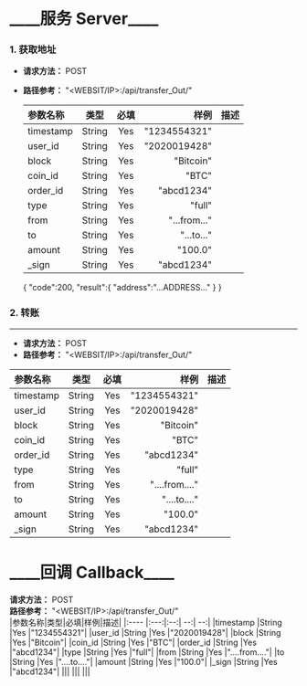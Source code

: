 \_\_\_\_服务 Server\_\_\_\_
====

### 1. 获取地址

* **请求方法：**   POST  
+ **路径参考：**   "<WEBSIT/IP>:<PORT>/api/transfer_Out/"  

  |参数名称|类型|必填|样例|描述|
  |:---- |:---:|:--:| --:| --:|
  |timestamp  |String |Yes  |"1234554321" |
  |user_id    |String |Yes  |"2020019428" |
  |block      |String |Yes  |"Bitcoin"    |
  |coin_id    |String |Yes  |"BTC"        |
  |order_id   |String |Yes  |"abcd1234"   |
  |type       |String |Yes  |"full"       |
  |from       |String |Yes  |"...from..." |
  |to         |String |Yes  |"...to..."   |
  |amount     |String |Yes  |"100.0"      |
  |\_sign     |String |Yes  |"abcd1234"|

    {
    "code":200,
    "result":{
        "address":"...ADDRESS..."
        }
    }

### 2. 转账
----
+ **请求方法：**   POST  
+ **路径参考：**   "<WEBSIT/IP>:<PORT>/api/transfer_Out/"  
  
|参数名称|类型|必填|样例|描述|
|:---- |:---:|:--:| --:| --:|
|timestamp  |String |Yes  |"1234554321"|
|user_id    |String |Yes  |"2020019428"|
|block      |String |Yes  |"Bitcoin"|
|coin_id    |String |Yes  |"BTC"|
|order_id   |String |Yes  |"abcd1234"|
|type       |String |Yes  |"full"|
|from       |String |Yes  |"....from...."|
|to         |String |Yes  |"....to...."|
|amount     |String |Yes  |"100.0"|
|_sign      |String |Yes  |"abcd1234"|

\_\_\_\_回调 Callback\_\_\_\_
====
**请求方法：**   POST  
**路径参考：**   "<WEBSIT/IP>:<PORT>/api/transfer_Out/"  
|参数名称|类型|必填|样例|描述|
|:---- |:---:|:--:| --:| --:|
|timestamp  |String |Yes  |"1234554321"|
|user_id    |String |Yes  |"2020019428"|
|block      |String |Yes  |"Bitcoin"|
|coin_id    |String |Yes  |"BTC"|
|order_id   |String |Yes  |"abcd1234"|
|type       |String |Yes  |"full"|
|from       |String |Yes  |"....from...."|
|to         |String |Yes  |"....to...."|
|amount     |String |Yes  |"100.0"|
|_sign      |String |Yes  |"abcd1234"|
|||
|||
|||



